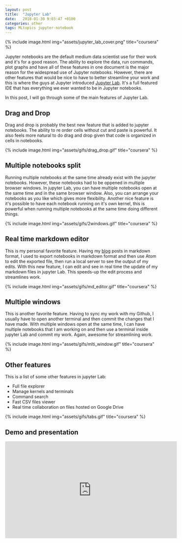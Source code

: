 ```yaml
---
layout: post
title:  "Jupyter Lab"
date:   2018-01-30 9:03:47 +0100
categories: other
tags: MLtopics jupyter-notebook
---
```


{% include image.html
            img="assets/jupyter_lab_cover.png"
            title="coursera"
            %}


Jupyter notebooks are the default medium data scientist use for their work and it's for a good reason. The ability to explore the data, run commands, plot graphs and have all of these features in one document is the major reason for the widespread use of Jupyter notebooks. However, there are other features that would be nice to have to better streamline your work and this is where the guys at Jupyter introduced [Jupyter Lab](https://github.com/jupyterlab/jupyterlab). It's a full featured IDE that has everything we ever wanted to be in Jupyter notebooks.

In this post, I will go through some of the main features of Jupyter Lab.

## Drag and Drop

Drag and drop is probably the best new feature that is added to jupyter notebooks. The ability to re order cells without cut and paste is powerful. It also feels more natural to do drag and drop given that code is organized in cells in notebooks.

{% include image.html
            img="assets/gifs/drag_drop.gif"
            title="coursera"
            %}

## Multiple notebooks split

Running multiple notebooks at the same time already exist with the jupyter notebooks. However, these notebooks had to be oppened in multiple browser windows. In jupyter Lab, you can have multiple notebooks open at the same time and in the same browser window. Also, you can arrange your notebooks as you like which gives more flexibility. Another nice feature is it's possible to have each notebook running on it's own kernel, this is powerful when running multiple notebooks at the same time doing different things.

{% include image.html
            img="assets/gifs/2windows.gif"
            title="coursera"
            %}

## Real time markdown editor

This is my personal favorite feature. Having my [blog](https://maviator.github.io/) posts in markdown format, I used to export notebooks in markdown format and then use Atom to edit the exported file, then run a local server to see the output of my edits. With this new feature, I can edit and see in real time the update of my markdown files in jupyter Lab. This speeds-up the edit process and streamlines work.

{% include image.html
            img="assets/gifs/md_editor.gif"
            title="coursera"
            %}

## Multiple windows

This is another favorite feature. Having to sync my work with my Github, I usually have to open another terminal and then commit the changes that I have made. With multiple windows open at the same time, I can have multiple notebooks that I am working on and then use a terminal inside jupyter Lab and commit my work. Again, awesome for streamlining work.

{% include image.html
            img="assets/gifs/mlti_window.gif"
            title="coursera"
            %}

## Other features

This is a list of some other features in jupyter Lab:
- Full file explorer
- Manage kernels and terminals
- Command search
- Fast CSV files viewer
- Real time collaboration on files hosted on Google Drive

{% include image.html
            img="assets/gifs/tabs.gif"
            title="coursera"
            %}

## Demo and presentation

<iframe width="560" height="315" src="https://www.youtube.com/embed/dSjvK-Z3o3U" frameborder="0" allow="autoplay; encrypted-media" allowfullscreen></iframe>
